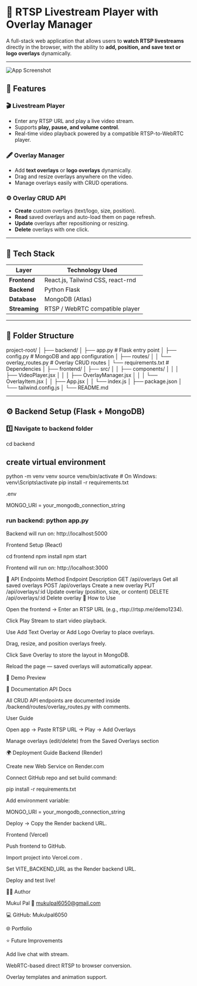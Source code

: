 # 🎥 RTSP Livestream Player with Overlay Manager

A full-stack web application that allows users to **watch RTSP livestreams** directly in the browser, with the ability to **add, position, and save text or logo overlays** dynamically.

---

![App Screenshot](frontend/public/home.png)

## 🚀 Features

### 🎬 Livestream Player
- Enter any RTSP URL and play a live video stream.
- Supports **play, pause, and volume control**.
- Real-time video playback powered by a compatible RTSP-to-WebRTC player.

### 🖋️ Overlay Manager
- Add **text overlays** or **logo overlays** dynamically.
- Drag and resize overlays anywhere on the video.
- Manage overlays easily with CRUD operations.

### ⚙️ Overlay CRUD API
- **Create** custom overlays (text/logo, size, position).
- **Read** saved overlays and auto-load them on page refresh.
- **Update** overlays after repositioning or resizing.
- **Delete** overlays with one click.

---

## 🧱 Tech Stack

| Layer | Technology Used |
|--------|----------------|
| **Frontend** | React.js, Tailwind CSS, react-rnd |
| **Backend** | Python Flask |
| **Database** | MongoDB (Atlas) |
| **Streaming** | RTSP / WebRTC compatible player |

---

## 📁 Folder Structure

project-root/
│
├── backend/
│ ├── app.py # Flask entry point
│ ├── config.py # MongoDB and app configuration
│ ├── routes/
│ │ └── overlay_routes.py # Overlay CRUD routes
│ └── requirements.txt # Dependencies
│
├── frontend/
│ ├── src/
│ │ ├── components/
│ │ │ ├── VideoPlayer.jsx
│ │ │ ├── OverlayManager.jsx
│ │ │ └── OverlayItem.jsx
│ │ ├── App.jsx
│ │ └── index.js
│ ├── package.json
│ └── tailwind.config.js
│
└── README.md




---

## ⚙️ Backend Setup (Flask + MongoDB)

### 1️⃣ Navigate to backend folder



cd backend



## create virtual environment

python -m venv venv
source venv/bin/activate   # On Windows: venv\Scripts\activate
pip install -r requirements.txt


.env

MONGO_URI = your_mongodb_connection_string


### run backend:  python app.py

Backend will run on: http://localhost:5000

Frontend Setup (React)

cd frontend
npm install
npm start

Frontend will run on: http://localhost:3000


🔗 API Endpoints
Method	Endpoint	Description
GET	/api/overlays	Get all saved overlays
POST	/api/overlays	Create a new overlay
PUT	/api/overlays/:id	Update overlay (position, size, or content)
DELETE	/api/overlays/:id	Delete overlay
🧠 How to Use

Open the frontend → Enter an RTSP URL (e.g., rtsp://rtsp.me/demo1234).

Click Play Stream to start video playback.

Use Add Text Overlay or Add Logo Overlay to place overlays.

Drag, resize, and position overlays freely.

Click Save Overlay to store the layout in MongoDB.

Reload the page — saved overlays will automatically appear.

📸 Demo Preview

🧾 Documentation
API Docs

All CRUD API endpoints are documented inside /backend/routes/overlay_routes.py with comments.

User Guide

Open app → Paste RTSP URL → Play → Add Overlays

Manage overlays (edit/delete) from the Saved Overlays section

🌍 Deployment Guide
Backend (Render)

Create new Web Service on Render.com

Connect GitHub repo and set build command:

pip install -r requirements.txt


Add environment variable:

MONGO_URI = your_mongodb_connection_string


Deploy → Copy the Render backend URL.

Frontend (Vercel)

Push frontend to GitHub.

Import project into Vercel.com
.

Set VITE_BACKEND_URL as the Render backend URL.

Deploy and test live!

🧑‍💻 Author

Mukul Pal
📧 mukulpal6050@gmail.com

💻 GitHub: Mukulpal6050

🌐 Portfolio

⭐ Future Improvements

Add live chat with stream.

WebRTC-based direct RTSP to browser conversion.

Overlay templates and animation support.
